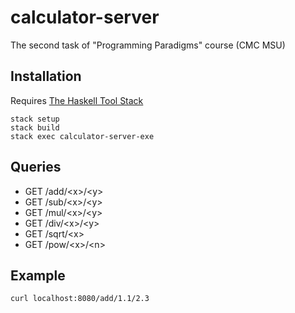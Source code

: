 # calculator-server
The second task of "Programming Paradigms" course (CMC MSU)

## Installation

Requires [The Haskell Tool Stack](https://docs.haskellstack.org/en/stable/README/)

    stack setup
    stack build
    stack exec calculator-server-exe

## Queries
- GET /add/\<x>/\<y>
- GET /sub/\<x>/\<y>
- GET /mul/\<x>/\<y>
- GET /div/\<x>/\<y>
- GET /sqrt/\<x>
- GET /pow/\<x>/\<n>

## Example
    curl localhost:8080/add/1.1/2.3
